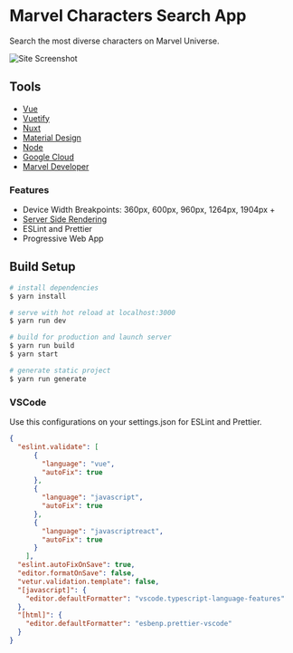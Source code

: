 # Marvel Characters Search App

Search the most diverse characters on Marvel Universe.

![Site Screenshot](https://res.cloudinary.com/acquati/image/upload/v1562295452/marvel/github_jtwzz2.png)

## Tools

- [Vue](https://vuejs.org/)
- [Vuetify](https://vuetifyjs.com/en/)
- [Nuxt](https://nuxtjs.org/)
- [Material Design](https://material.io/)
- [Node](https://nodejs.org/en/)
- [Google Cloud](https://cloud.google.com/)
- [Marvel Developer](https://developer.marvel.com/)

### Features

- Device Width Breakpoints: 360px, 600px, 960px, 1264px, 1904px +
- [Server Side Rendering](https://ssr.vuejs.org/#what-is-server-side-rendering-ssr)
- ESLint and Prettier
- Progressive Web App

## Build Setup

``` bash
# install dependencies
$ yarn install

# serve with hot reload at localhost:3000
$ yarn run dev

# build for production and launch server
$ yarn run build
$ yarn start

# generate static project
$ yarn run generate
```

### VSCode

Use this configurations on your settings.json for ESLint and Prettier.

```json
{
  "eslint.validate": [
      {
        "language": "vue",
        "autoFix": true
      },
      {
        "language": "javascript",
        "autoFix": true
      },
      {
        "language": "javascriptreact",
        "autoFix": true
      }
    ],
  "eslint.autoFixOnSave": true,
  "editor.formatOnSave": false,
  "vetur.validation.template": false,
  "[javascript]": {
    "editor.defaultFormatter": "vscode.typescript-language-features"
  },
  "[html]": {
    "editor.defaultFormatter": "esbenp.prettier-vscode"
  }
}
```

